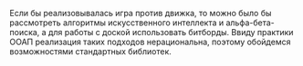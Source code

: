 Если бы реализовывалась игра против движка, то можно было бы рассмотреть алгоритмы искусственного интеллекта и альфа-бета-поиска, а для работы с доской использовать битборды. Ввиду практики ООАП реализация таких подходов нерациональна, поэтому обойдемся возможностями стандартных библиотек.